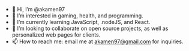 - 👋 Hi, I’m @akamen97
- 👀 I’m interested in gaming, health, and programming. 
- 🌱 I’m currently learning JavaScript, .nodeJS, and React.
- 💞️ I’m looking to collaborate on open source projects, as well as personalized web pages for clients. 
- 📫 How to reach me: email me at akamen97@gmail.com for inquiries. 

<!---
akamen97/akamen97 is a ✨ special ✨ repository because its `README.md` (this file) appears on your GitHub profile.
You can click the Preview link to take a look at your changes.
--->

